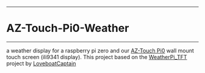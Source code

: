***********
# AZ-Touch-Pi0-Weather
***********

a weather display for a raspberry pi zero and our [AZ-Touch Pi0](https://www.hwhardsoft.de/english/projects/az-touch-pi0) wall mount touch screen (ili9341 display). This project based on the  [WeatherPi_TFT](https://github.com/LoveBootCaptain/WeatherPi_TFT) project by [LoveboatCaptain](https://github.com/LoveBootCaptain)




